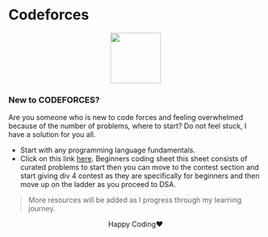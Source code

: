 # Codeforces
<div align="center">
  <img src="https://media1.giphy.com/media/jTMw980OBX5YEAulPm/200w.webp?cid=ecf05e47j9zw1kwjhpjfz4gl5081x8mumvwrmjlzomk0e7na&ep=v1_stickers_search&rid=200w.webp&ct=s" width="100px"/>
</div>

### New to CODEFORCES?
Are you someone who is new to code forces and feeling overwhelmed because of the number of problems, where to start? Do not feel stuck, I have a solution for you all.

- Start with any programming language fundamentals. <br>
- Click on this link [here](https://codeforces.com/group/MWSDmqGsZm/contest/219158). Beginners coding sheet this sheet consists of curated problems to start then you can move to the contest section and start giving div 4 contest as they are specifically for beginners and then move up on the ladder as you proceed to DSA. <br>


>More resources will be added as I progress through my learning journey. <br>
<p align="center">Happy Coding❤️</p>

